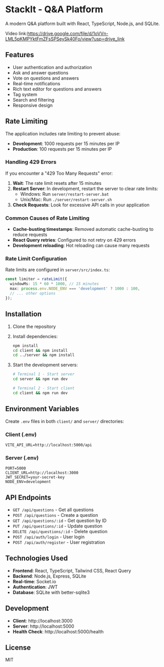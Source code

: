 # StackIt - Q&A Platform

A modern Q&A platform built with React, TypeScript, Node.js, and SQLite.

Video link:https://drive.google.com/file/d/1oVVn-LML5pKMPYktFmZFsSPSeySk40Fo/view?usp=drive_link

## Features

- User authentication and authorization
- Ask and answer questions
- Vote on questions and answers
- Real-time notifications
- Rich text editor for questions and answers
- Tag system
- Search and filtering
- Responsive design

## Rate Limiting

The application includes rate limiting to prevent abuse:

- **Development**: 1000 requests per 15 minutes per IP
- **Production**: 100 requests per 15 minutes per IP

### Handling 429 Errors

If you encounter a "429 Too Many Requests" error:

1. **Wait**: The rate limit resets after 15 minutes
2. **Restart Server**: In development, restart the server to clear rate limits:
   - Windows: Run `server/restart-server.bat`
   - Unix/Mac: Run `./server/restart-server.sh`
3. **Check Requests**: Look for excessive API calls in your application

### Common Causes of Rate Limiting

- **Cache-busting timestamps**: Removed automatic cache-busting to reduce requests
- **React Query retries**: Configured to not retry on 429 errors
- **Development reloading**: Hot reloading can cause many requests

### Rate Limit Configuration

Rate limits are configured in `server/src/index.ts`:

```typescript
const limiter = rateLimit({
  windowMs: 15 * 60 * 1000, // 15 minutes
  max: process.env.NODE_ENV === 'development' ? 1000 : 100,
  // ... other options
});
```

## Installation

1. Clone the repository
2. Install dependencies:
   ```bash
   npm install
   cd client && npm install
   cd ../server && npm install
   ```

3. Start the development servers:
   ```bash
   # Terminal 1 - Start server
   cd server && npm run dev
   
   # Terminal 2 - Start client
   cd client && npm run dev
   ```

## Environment Variables

Create `.env` files in both `client/` and `server/` directories:

### Client (.env)
```
VITE_API_URL=http://localhost:5000/api
```

### Server (.env)
```
PORT=5000
CLIENT_URL=http://localhost:3000
JWT_SECRET=your-secret-key
NODE_ENV=development
```

## API Endpoints

- `GET /api/questions` - Get all questions
- `POST /api/questions` - Create a question
- `GET /api/questions/:id` - Get question by ID
- `PUT /api/questions/:id` - Update question
- `DELETE /api/questions/:id` - Delete question
- `POST /api/auth/login` - User login
- `POST /api/auth/register` - User registration

## Technologies Used

- **Frontend**: React, TypeScript, Tailwind CSS, React Query
- **Backend**: Node.js, Express, SQLite
- **Real-time**: Socket.io
- **Authentication**: JWT
- **Database**: SQLite with better-sqlite3

## Development

- **Client**: http://localhost:3000
- **Server**: http://localhost:5000
- **Health Check**: http://localhost:5000/health

## License

MIT 
